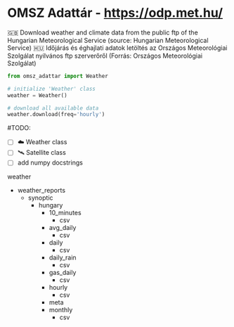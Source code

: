 # OMSZ Adattár - https://odp.met.hu/

🇬🇧 Download weather and climate data from the public ftp of the Hungarian Meteorological Service (source: Hungarian Meteorological Service)
🇭🇺 Időjárás és éghajlati adatok letöltés az Országos Meteorológiai Szolgálat nyilvános ftp szerverőről (Forrás: Országos Meteorológiai Szolgálat)

```python
from omsz_adattar import Weather

# initialize 'Weather' class
weather = Weather()

# download all available data
weather.download(freq='hourly')

```


#TODO:
- [ ] ☁️ Weather class
- [ ] 🛰️ Satellite class
- [ ] add numpy docstrings

weather<br>
- weather_reports <br>
  - synoptic<br>
      - hungary<br>
        - 10_minutes<br>
          - csv<br>
        - avg_daily<br>
          - csv<br>
        - daily<br>
          - csv<br>
        - daily_rain<br>
          - csv<br>
        - gas_daily<br>
          - csv<br>
        - hourly<br>
          - csv<br>
        - meta<br>
        - monthly<br>
          - csv<br>
